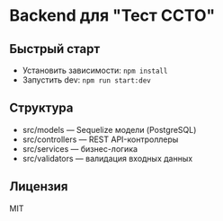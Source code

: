 # Backend для "Тест ССТО"
## Быстрый старт
- Установить зависимости: `npm install`
- Запустить dev: `npm run start:dev`
## Структура
- src/models — Sequelize модели (PostgreSQL)
- src/controllers — REST API-контроллеры
- src/services — бизнес-логика
- src/validators — валидация входных данных
## Лицензия
MIT

